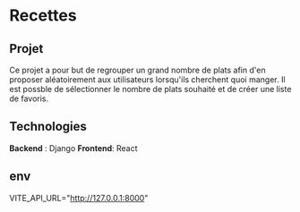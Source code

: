 # Recettes

## Projet

Ce projet a pour but de regrouper un grand nombre de plats afin d'en proposer aléatoirement aux utilisateurs lorsqu'ils cherchent quoi manger.
Il est possble de sélectionner le nombre de plats souhaité et de créer une liste de favoris.

## Technologies

**Backend** : Django
**Frontend**: React

## env

VITE_API_URL="http://127.0.0.1:8000"
